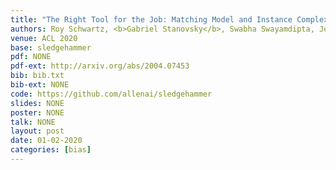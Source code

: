 ```yaml
---
title: "The Right Tool for the Job: Matching Model and Instance Complexities"
authors: Roy Schwartz, <b>Gabriel Stanovsky</b>, Swabha Swayamdipta, Jesse Dodge, Noah Smith
venue: ACL 2020
base: sledgehammer
pdf: NONE
pdf-ext: http://arxiv.org/abs/2004.07453
bib: bib.txt
bib-ext: NONE
code: https://github.com/allenai/sledgehammer
slides: NONE
poster: NONE
talk: NONE
layout: post
date: 01-02-2020
categories: [bias]
---
```

